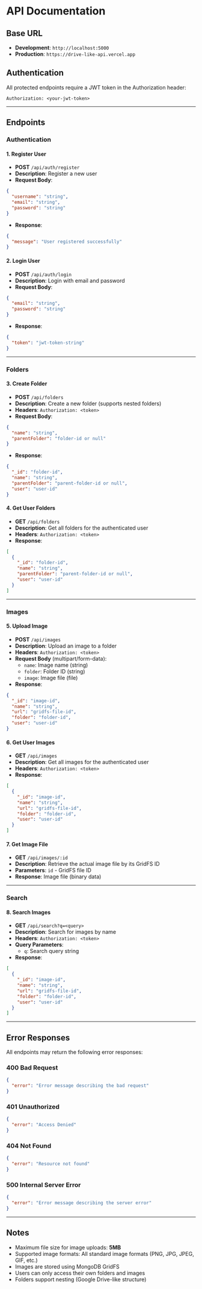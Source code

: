# API Documentation

## Base URL
- **Development**: `http://localhost:5000`
- **Production**: `https://drive-like-api.vercel.app`

## Authentication
All protected endpoints require a JWT token in the Authorization header:
```
Authorization: <your-jwt-token>
```

---

## Endpoints

### Authentication

#### 1. Register User
- **POST** `/api/auth/register`
- **Description**: Register a new user
- **Request Body**:
```json
{
  "username": "string",
  "email": "string",
  "password": "string"
}
```
- **Response**:
```json
{
  "message": "User registered successfully"
}
```

#### 2. Login User
- **POST** `/api/auth/login`
- **Description**: Login with email and password
- **Request Body**:
```json
{
  "email": "string",
  "password": "string"
}
```
- **Response**:
```json
{
  "token": "jwt-token-string"
}
```

---

### Folders

#### 3. Create Folder
- **POST** `/api/folders`
- **Description**: Create a new folder (supports nested folders)
- **Headers**: `Authorization: <token>`
- **Request Body**:
```json
{
  "name": "string",
  "parentFolder": "folder-id or null"
}
```
- **Response**:
```json
{
  "_id": "folder-id",
  "name": "string",
  "parentFolder": "parent-folder-id or null",
  "user": "user-id"
}
```

#### 4. Get User Folders
- **GET** `/api/folders`
- **Description**: Get all folders for the authenticated user
- **Headers**: `Authorization: <token>`
- **Response**:
```json
[
  {
    "_id": "folder-id",
    "name": "string",
    "parentFolder": "parent-folder-id or null",
    "user": "user-id"
  }
]
```

---

### Images

#### 5. Upload Image
- **POST** `/api/images`
- **Description**: Upload an image to a folder
- **Headers**: `Authorization: <token>`
- **Request Body** (multipart/form-data):
  - `name`: Image name (string)
  - `folder`: Folder ID (string)
  - `image`: Image file (file)
- **Response**:
```json
{
  "_id": "image-id",
  "name": "string",
  "url": "gridfs-file-id",
  "folder": "folder-id",
  "user": "user-id"
}
```

#### 6. Get User Images
- **GET** `/api/images`
- **Description**: Get all images for the authenticated user
- **Headers**: `Authorization: <token>`
- **Response**:
```json
[
  {
    "_id": "image-id",
    "name": "string",
    "url": "gridfs-file-id",
    "folder": "folder-id",
    "user": "user-id"
  }
]
```

#### 7. Get Image File
- **GET** `/api/images/:id`
- **Description**: Retrieve the actual image file by its GridFS ID
- **Parameters**: `id` - GridFS file ID
- **Response**: Image file (binary data)

---

### Search

#### 8. Search Images
- **GET** `/api/search?q=<query>`
- **Description**: Search for images by name
- **Headers**: `Authorization: <token>`
- **Query Parameters**:
  - `q`: Search query string
- **Response**:
```json
[
  {
    "_id": "image-id",
    "name": "string",
    "url": "gridfs-file-id",
    "folder": "folder-id",
    "user": "user-id"
  }
]
```

---

## Error Responses

All endpoints may return the following error responses:

### 400 Bad Request
```json
{
  "error": "Error message describing the bad request"
}
```

### 401 Unauthorized
```json
{
  "error": "Access Denied"
}
```

### 404 Not Found
```json
{
  "error": "Resource not found"
}
```

### 500 Internal Server Error
```json
{
  "error": "Error message describing the server error"
}
```

---

## Notes

- Maximum file size for image uploads: **5MB**
- Supported image formats: All standard image formats (PNG, JPG, JPEG, GIF, etc.)
- Images are stored using MongoDB GridFS
- Users can only access their own folders and images
- Folders support nesting (Google Drive-like structure)
